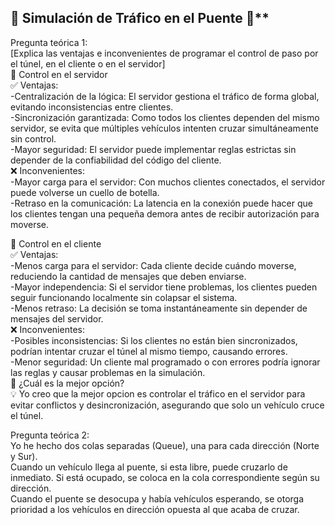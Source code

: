 ## 🚦 Simulación de Tráfico en el Puente 🚗**  
Pregunta teórica 1:    
[Explica las ventajas e inconvenientes de programar el control de paso por el túnel, en el cliente o en el servidor]    
📌 Control en el servidor  
✅ Ventajas:  
-Centralización de la lógica: El servidor gestiona el tráfico de forma global, evitando inconsistencias entre clientes.  
-Sincronización garantizada: Como todos los clientes dependen del mismo servidor, se evita que múltiples vehículos intenten cruzar simultáneamente sin control.  
-Mayor seguridad: El servidor puede implementar reglas estrictas sin depender de la confiabilidad del código del cliente.  
❌ Inconvenientes:  
-Mayor carga para el servidor: Con muchos clientes conectados, el servidor puede volverse un cuello de botella.  
-Retraso en la comunicación: La latencia en la conexión puede hacer que los clientes tengan una pequeña demora antes de recibir autorización para moverse.  

📌 Control en el cliente  
✅ Ventajas:  
-Menos carga para el servidor: Cada cliente decide cuándo moverse, reduciendo la cantidad de mensajes que deben enviarse.  
-Mayor independencia: Si el servidor tiene problemas, los clientes pueden seguir funcionando localmente sin colapsar el sistema.  
-Menos retraso: La decisión se toma instantáneamente sin depender de mensajes del servidor.   
❌ Inconvenientes:  
-Posibles inconsistencias: Si los clientes no están bien sincronizados, podrían intentar cruzar el túnel al mismo tiempo, causando errores.  
-Menor seguridad: Un cliente mal programado o con errores podría ignorar las reglas y causar problemas en la simulación.    
📌 ¿Cuál es la mejor opción?  
💡 Yo creo que la mejor opcion es controlar el tráfico en el servidor para evitar conflictos y desincronización, asegurando que solo un vehículo cruce el túnel.  

Pregunta teórica 2:  
Yo he hecho  dos colas separadas (Queue<Vehiculo>), una para cada dirección (Norte y Sur).  
Cuando un vehículo llega al puente, si esta libre, puede cruzarlo de inmediato. Si está ocupado, se coloca en la cola correspondiente según su dirección.  
Cuando el puente se desocupa y había vehículos esperando, se otorga prioridad a los vehículos en dirección opuesta al que acaba de cruzar.


